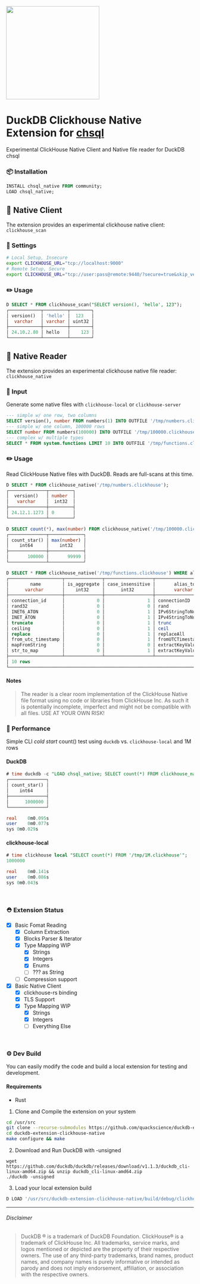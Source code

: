 <img src="https://github.com/user-attachments/assets/46a5c546-7e9b-42c7-87f4-bc8defe674e0" width=250 />

# DuckDB Clickhouse Native Extension for [chsql](https://github.com/quackscience/duckdb-extension-clickhouse-sql)
Experimental ClickHouse Native Client and Native file reader for DuckDB chsql


### 📦 Installation
```sql
INSTALL chsql_native FROM community;
LOAD chsql_native;
```

## 🤖 Native Client
The extension provides an experimental clickhouse native client: `clickhouse_scan`
### 🏁 Settings
```bash
# Local Setup, Insecure
export CLICKHOUSE_URL="tcp://localhost:9000"
# Remote Setup, Secure
export CLICKHOUSE_URL="tcp://user:pass@remote:9440/?secure=true&skip_verify=true"
```
### ✏️ Usage
```sql
D SELECT * FROM clickhouse_scan("SELECT version(), 'hello', 123");
┌────────────┬─────────┬────────┐
│ version()  │ 'hello' │  123   │
│  varchar   │ varchar │ uint32 │
├────────────┼─────────┼────────┤
│ 24.10.2.80 │ hello   │    123 │
└────────────┴─────────┴────────┘
```

## 🤖 Native Reader
The extension provides an experimental clickhouse native file reader: `clickhouse_native`

### 🏁 Input
Generate some native files with `clickhouse-local` or `clickhouse-server`

```sql
--- simple w/ one row, two columns
SELECT version(), number FROM numbers(1) INTO OUTFILE '/tmp/numbers.clickhouse' FORMAT Native;
--- simple w/ one column, 100000 rows
SELECT number FROM numbers(100000) INTO OUTFILE '/tmp/100000.clickhouse' FORMAT Native;
--- complex w/ multiple types
SELECT * FROM system.functions LIMIT 10 INTO OUTFILE '/tmp/functions.clickhouse' FORMAT Native;
```

### ✏️ Usage
Read ClickHouse Native files with DuckDB. Reads are full-scans at this time.

```sql
D SELECT * FROM clickhouse_native('/tmp/numbers.clickhouse');
┌──────────────┬─────────┐
│  version()   │ number  │
│   varchar    │  int32  │
├──────────────┼─────────┤
│ 24.12.1.1273 │ 0       │
└──────────────┴─────────┘
```
```sql
D SELECT count(*), max(number) FROM clickhouse_native('/tmp/100000.clickhouse');
┌──────────────┬─────────────┐
│ count_star() │ max(number) │
│    int64     │    int32    │
├──────────────┼─────────────┤
│       100000 │       99999 │
└──────────────┴─────────────┘
```
```sql
D SELECT * FROM clickhouse_native('/tmp/functions.clickhouse') WHERE alias_to != '' LIMIT 10;
┌────────────────────┬──────────────┬──────────────────┬──────────────────────┬──────────────┬─────────┬───┬─────────┬───────────┬────────────────┬──────────┬────────────┐
│        name        │ is_aggregate │ case_insensitive │       alias_to       │ create_query │ origin  │ … │ syntax  │ arguments │ returned_value │ examples │ categories │
│      varchar       │    int32     │      int32       │       varchar        │   varchar    │ varchar │   │ varchar │  varchar  │    varchar     │ varchar  │  varchar   │
├────────────────────┼──────────────┼──────────────────┼──────────────────────┼──────────────┼─────────┼───┼─────────┼───────────┼────────────────┼──────────┼────────────┤
│ connection_id      │            0 │                1 │ connectionID         │              │ System  │ … │         │           │                │          │            │
│ rand32             │            0 │                0 │ rand                 │              │ System  │ … │         │           │                │          │            │
│ INET6_ATON         │            0 │                1 │ IPv6StringToNum      │              │ System  │ … │         │           │                │          │            │
│ INET_ATON          │            0 │                1 │ IPv4StringToNum      │              │ System  │ … │         │           │                │          │            │
│ truncate           │            0 │                1 │ trunc                │              │ System  │ … │         │           │                │          │            │
│ ceiling            │            0 │                1 │ ceil                 │              │ System  │ … │         │           │                │          │            │
│ replace            │            0 │                1 │ replaceAll           │              │ System  │ … │         │           │                │          │            │
│ from_utc_timestamp │            0 │                1 │ fromUTCTimestamp     │              │ System  │ … │         │           │                │          │            │
│ mapFromString      │            0 │                0 │ extractKeyValuePairs │              │ System  │ … │         │           │                │          │            │
│ str_to_map         │            0 │                1 │ extractKeyValuePairs │              │ System  │ … │         │           │                │          │            │
├────────────────────┴──────────────┴──────────────────┴──────────────────────┴──────────────┴─────────┴───┴─────────┴───────────┴────────────────┴──────────┴────────────┤
│ 10 rows                                                                                                                                           12 columns (11 shown) │
└─────────────────────────────────────────────────────────────────────────────────────────────────────────────────────────────────────────────────────────────────────────┘
```

#### Notes

> The reader is a clear room implementation of the ClickHouse Native file format using no code or libraries from ClickHouse Inc. As such it is potentially incomplete, imperfect and might not be compatible with all files. USE AT YOUR OWN RISK!

### 🐎 Performance
Simple CLI _cold start_ count() test using `duckdb` vs. `clickhouse-local` and 1M rows
#### DuckDB
```sql
# time duckdb -c "LOAD chsql_native; SELECT count(*) FROM clickhouse_native('/tmp/1M.clickhouse');"
┌──────────────┐
│ count_star() │
│    int64     │
├──────────────┤
│      1000000 │
└──────────────┘

real	0m0.095s
user	0m0.077s
sys	0m0.029s
```
#### clickhouse-local
```sql
# time clickhouse local "SELECT count(*) FROM '/tmp/1M.clickhouse'";
1000000

real	0m0.141s
user	0m0.086s
sys	0m0.043s
```

<br>

### ⛑️ Extension Status
- [x] Basic Fomat Reading
  - [x] Column Extraction
  - [x] Blocks Parser & Iterator
  - [x] Type Mapping WIP
    - [x] Strings
    - [x] Integers
    - [x] Enums
    - [ ] ??? as String
  - [ ] Compression support
- [x] Basic Native Client
  - [x] clickhouse-rs binding
  - [x] TLS Support
  - [x] Type Mapping WIP
    - [x] Strings
    - [x] Integers
    - [ ] Everything Else

<br>


### ⚙️ Dev Build
You can easily modify the code and build a local extension for testing and development.

#### Requirements
- Rust

1) Clone and Compile the extension on your system

```bash
cd /usr/src
git clone --recurse-submodules https://github.com/quackscience/duckdb-extension-clickhouse-native
cd duckdb-extension-clickhouse-native
make configure && make
```

2) Download and Run DuckDB with -unsigned
```
wget https://github.com/duckdb/duckdb/releases/download/v1.1.3/duckdb_cli-linux-amd64.zip && unzip duckdb_cli-linux-amd64.zip
./duckdb -unsigned
```

3) Load your local extension build
```sql
D LOAD '/usr/src/duckdb-extension-clickhouse-native/build/debug/clickhouse_native.duckdb_extension';
```


----

###### Disclaimer
> DuckDB ® is a trademark of DuckDB Foundation.
> ClickHouse® is a trademark of ClickHouse Inc. All trademarks, service marks, and logos mentioned or depicted are the property of their respective owners. The use of any third-party trademarks, brand names, product names, and company names is purely informative or intended as parody and does not imply endorsement, affiliation, or association with the respective owners.
